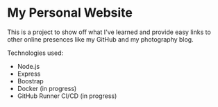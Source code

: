 # My Personal Website

This is a project to show off what I've learned and provide easy links to other online presences like my GitHub and my photography blog.

Technologies used:
  - Node.js
  - Express
  - Boostrap
  - Docker (in progress)
  - GitHub Runner CI/CD (in progress)
